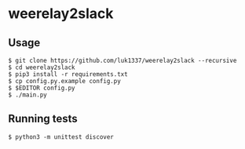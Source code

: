 # weerelay2slack

## Usage
```
$ git clone https://github.com/luk1337/weerelay2slack --recursive
$ cd weerelay2slack
$ pip3 install -r requirements.txt
$ cp config.py.example config.py
$ $EDITOR config.py
$ ./main.py
```

## Running tests
`$ python3 -m unittest discover`
